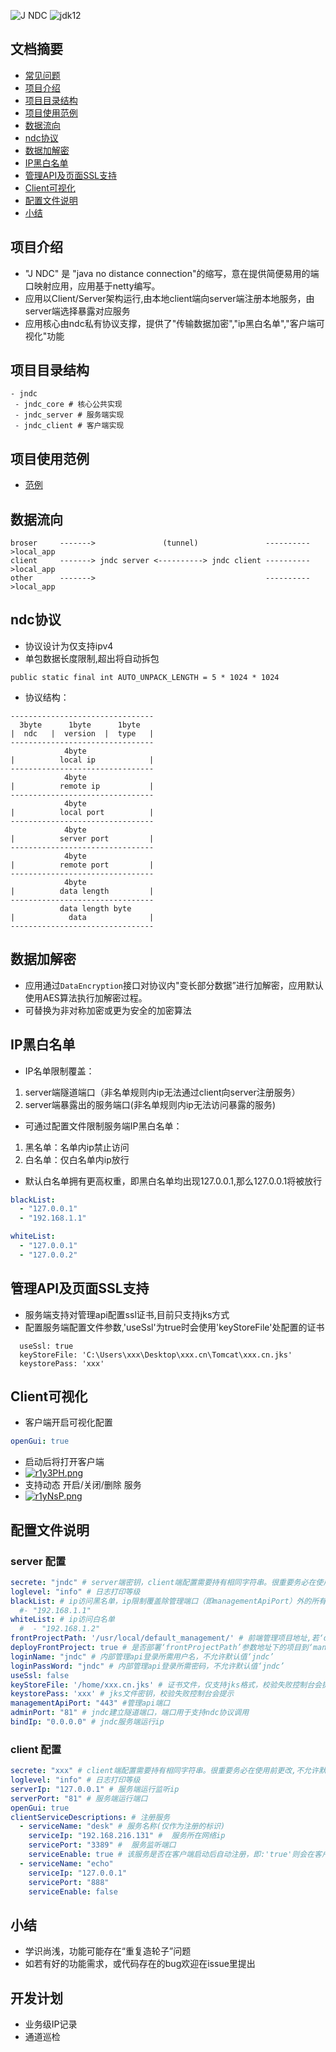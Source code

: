 ![J NDC](https://s1.ax1x.com/2020/11/04/B6HETJ.png)
![jdk12](https://img.shields.io/badge/jdk-8-orange.svg)


## 文档摘要
* [常见问题](https://github.com/qiweiview/jndc/blob/master/QA.md)
* [项目介绍](#项目介绍)
* [项目目录结构](#项目目录结构)
* [项目使用范例](#项目使用范例)
* [数据流向](#数据流向)
* [ndc协议](#ndc协议)
* [数据加解密](#数据加解密)
* [IP黑白名单](#IP黑白名单)
* [管理API及页面SSL支持](#管理API及页面SSL支持)
* [Client可视化](#Client可视化)
* [配置文件说明](#配置文件说明)
* [小结](#小结)



## 项目介绍
* "J NDC" 是 "java no distance connection"的缩写，意在提供简便易用的端口映射应用，应用基于netty编写。
* 应用以Client/Server架构运行,由本地client端向server端注册本地服务，由server端选择暴露对应服务 
* 应用核心由ndc私有协议支撑，提供了"传输数据加密","ip黑白名单","客户端可视化"功能


## 项目目录结构
```
- jndc
 - jndc_core # 核心公共实现
 - jndc_server # 服务端实现
 - jndc_client # 客户端实现
```

## 项目使用范例
* [范例](https://github.com/qiweiview/jndc/blob/master/tutorial.md)

## 数据流向
```
broser     ------->               (tunnel)               ---------->local_app
client     -------> jndc server <----------> jndc client ---------->local_app
other      ------->                                      ---------->local_app
```

## ndc协议
* 协议设计为仅支持ipv4
* 单包数据长度限制,超出将自动拆包
```
public static final int AUTO_UNPACK_LENGTH = 5 * 1024 * 1024
```

* 协议结构：
```
--------------------------------
  3byte      1byte      1byte
|  ndc   |  version  |  type   |
--------------------------------
            4byte
|          local ip            |
--------------------------------
            4byte
|          remote ip           |
--------------------------------
            4byte
|          local port          |
--------------------------------
            4byte
|          server port         |
--------------------------------
            4byte
|          remote port         |
--------------------------------
            4byte
|          data length         |
--------------------------------
           data length byte
|            data              |
--------------------------------
```

## 数据加解密
* 应用通过```DataEncryption```接口对协议内"变长部分数据”进行加解密，应用默认使用AES算法执行加解密过程。
* 可替换为非对称加密或更为安全的加密算法

## IP黑白名单
* IP名单限制覆盖：
 1. server端隧道端口（非名单规则内ip无法通过client向server注册服务）
 2. server端暴露出的服务端口(非名单规则内ip无法访问暴露的服务)
 
* 可通过配置文件限制服务端IP黑白名单：
1. 黑名单：名单内ip禁止访问
2. 白名单：仅白名单内ip放行 
* 默认白名单拥有更高权重，即黑白名单均出现127.0.0.1,那么127.0.0.1将被放行
```yaml
blackList:
  - "127.0.0.1"
  - "192.168.1.1"

whiteList:
  - "127.0.0.1"
  - "127.0.0.2"
```

## 管理API及页面SSL支持
* 服务端支持对管理api配置ssl证书,目前只支持jks方式
* 配置服务端配置文件参数,'useSsl'为true时会使用'keyStoreFile'处配置的证书
```
  useSsl: true
  keyStoreFile: 'C:\Users\xxx\Desktop\xxx.cn\Tomcat\xxx.cn.jks'
  keystorePass: 'xxx'
```

## Client可视化
* 客户端开启可视化配置
```yaml
openGui: true
```
* 启动后将打开客户端
* [![r1y3PH.png](https://s3.ax1x.com/2020/12/16/r1y3PH.png)](https://imgchr.com/i/r1y3PH)
* 支持动态 开启/关闭/删除 服务
* [![r1yNsP.png](https://s3.ax1x.com/2020/12/16/r1yNsP.png)](https://imgchr.com/i/r1yNsP)

## 配置文件说明

### server 配置
```yaml
secrete: "jndc" # server端密钥，client端配置需要持有相同字符串。很重要务必在使用前更改,不允许默认密码为‘jndc’运行
loglevel: "info" # 日志打印等级
blackList: # ip访问黑名单，ip限制覆盖除管理端口（即managementApiPort）外的所有端口监听
  #- "192.168.1.1"
whiteList: # ip访问白名单
  #  - "192.168.1.2"
frontProjectPath: '/usr/local/default_management/' # 前端管理项目地址,若‘deployFrontProject’参数为true，则该地址文件夹将被作为静态项目部署到‘managementApiPort’端口
deployFrontProject: true # 是否部署‘frontProjectPath’参数地址下的项目到‘managementApiPort’端口,false不会部署，反之
loginName: "jndc" # 内部管理api登录所需用户名，不允许默认值‘jndc’
loginPassWord: "jndc" # 内部管理api登录所需密码，不允许默认值‘jndc’
useSsl: false
keyStoreFile: '/home/xxx.cn.jks' # 证书文件，仅支持jks格式，校验失败控制台会提示
keystorePass: 'xxx' # jks文件密钥，校验失败控制台会提示
managementApiPort: "443" #管理api端口
adminPort: "81" # jndc建立隧道端口，端口用于支持ndc协议调用
bindIp: "0.0.0.0" # jndc服务端运行ip
```

### client 配置
```yaml
secrete: "xxx" # client端配置需要持有相同字符串。很重要务必在使用前更改,不允许默认密码为‘jndc’运行
loglevel: "info" # 日志打印等级
serverIp: "127.0.0.1" # 服务端运行监听ip
serverPort: "81" # 服务端运行端口
openGui: true
clientServiceDescriptions: # 注册服务
  - serviceName: "desk" # 服务名称(仅作为注册的标识)
    serviceIp: "192.168.216.131" #  服务所在网络ip
    servicePort: "3389" #  服务监听端口
    serviceEnable: true # 该服务是否在客户端启动后自动注册，即:'true'则会在客户端启动后自动将该服务注册到服务端,反之
  - serviceName: "echo"
    serviceIp: "127.0.0.1"
    servicePort: "888"
    serviceEnable: false

```

## 小结
* 学识尚浅，功能可能存在“重复造轮子”问题
* 如若有好的功能需求，或代码存在的bug欢迎在issue里提出

## 开发计划
* 业务级IP记录
* 通道巡检


